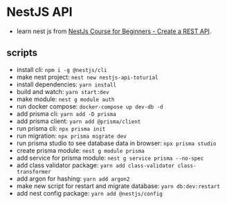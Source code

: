 # NestJS API

- learn nest js from [NestJs Course for Beginners - Create a REST API](https://youtu.be/GHTA143_b-s).

## scripts

- install cli: `npm i -g @nestjs/cli`
- make nest project: `nest new nestjs-api-toturial`
- install dependencies: `yarn install`
- build and watch: `yarn start:dev`
- make module: `nest g module auth`
- run docker compose: `docker-compose up dev-db -d`
- add prisma cli: `yarn add -D prisma`
- add prisma client: `yarn add @prisma/client`
- run prisma cli: `npx prisma init`
- run migration: `npx prisma migrate dev`
- run prisma studio to see database data in browser: `npx prisma studio`
- create prisma module: `nest g module prisma`
- add service for prisma module: `nest g service prisma --no-spec`
- add class validator package: `yarn add class-validator class-transformer`
- add argon for hashing: `yarn add argon2`
- make new script for restart and migrate database: `yarn db:dev:restart`
- add nest config package: `yarn add @nestjs/config`
